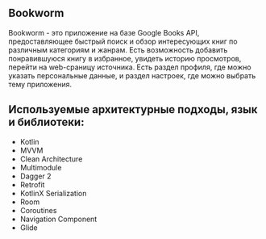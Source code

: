 **Bookworm**
-----------
Bookworm - это приложение на базе Google Books API, предоставляющее быстрый поиск и обзор интересующих книг по различным категориям и жанрам. Есть возможность добавить понравившуюся книгу в избранное, увидеть историю просмотров, перейти на web-сраницу источника. Есть раздел профиля, где можно указать персональные данные, и раздел настроек, где можно выбрать тему приложения.

Используемые архитектурные подходы, язык и библиотеки:
------------------------
* Kotlin
* MVVM 
* Clean Architecture
* Multimodule 
* Dagger 2  
* Retrofit
* KotlinX Serialization  
* Room
* Coroutines    
* Navigation Component  
* Glide
